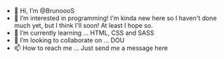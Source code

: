 - 👋 Hi, I’m @BrunoooS
- 👀 I’m interested in programming! I'm kinda new here so I haven't done much yet, but I think I'll soon! At least I hope so.
- 🌱 I’m currently learning ... HTML, CSS and SASS
- 💞️ I’m looking to collaborate on ... DOU
- 📫 How to reach me ... Just send me a message here

<!---
BrunoooS/BrunoooS is a ✨ special ✨ repository because its `README.md` (this file) appears on your GitHub profile.
You can click the Preview link to take a look at your changes.
--->
